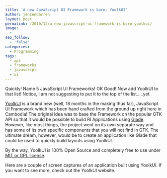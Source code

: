 ```yaml
---
title: 'A new JavaScript UI Framework is born: YoolkUI'
author: jensendarren
layout: post
permalink: /2010/12/a-new-javascript-ui-framework-is-born-yoolkui/
image:
  -
seo_follow:
  - 'false'
categories:
  - Programming
tags:
  - api
  - frameworks
  - javascript
  - ui
---
```

Quickly! Name 5 JavaScript UI Frameworks! OK Good! Now add YoolkUI to that list! Notice, I am not suggesting to put it to the top of the list&#8230;..yet.

[YoolkUI][1] is a brand new (well, 18 months in the making thus far), JavaScript UI Framework which has been hand crafted from the ground up right here in Cambodia! The original idea was to base the Framework on the popular GTK API so that it would be possible to build RI Applications using [Glade][2]. However, like most things, the project went on its own separate way and has some of its own specific components that you will not find in GTK. The ultimate dream, however, would be to create an application like Glade that could be used to quickly build layouts using YoolkUI.

By the way, YoolkUI is 100% Open Source and completely free to use under [MIT or GPL license][3].

Here are a couple of screen captures of an application built using YoolkUI. If you want to see more, check out the <a>YoolkUI website</a>.

 [1]: http://ui.yoolk.com
 [2]: http://glade.gnome.org/
 [3]: http://ui.yoolk.com/licences/
